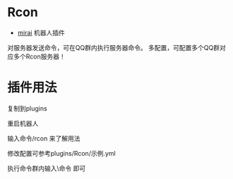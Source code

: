 # Rcon

- [mirai](https://github.com/mamoe/mirai) 机器人插件

对服务器发送命令，可在QQ群内执行服务器命令。
多配置，可配置多个QQ群对应多个Rcon服务器！

# 插件用法
复制到plugins

重启机器人

输入命令/rcon 来了解用法

修改配置可参考plugins/Rcon/示例.yml

执行命令群内输入\命令 即可
